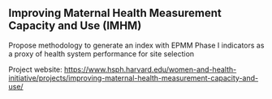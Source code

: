 ## Improving Maternal Health Measurement Capacity and Use (IMHM)

Propose methodology to generate an index with EPMM Phase I indicators 
as a proxy of health system performance for site selection

Project website:
https://www.hsph.harvard.edu/women-and-health-initiative/projects/improving-maternal-health-measurement-capacity-and-use/ 
